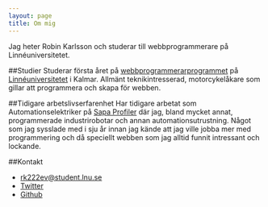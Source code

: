 ```yaml
---
layout: page
title: Om mig
---
```


Jag heter Robin Karlsson och studerar till webbprogrammerare på Linnéuniversitetet.

##Studier
Studerar första året på [webbprogrammerarprogrammet](http://www.webbprogrammerare.se) på [Linnéuniversitetet](http://lnu.se) i Kalmar.
Allmänt teknikintresserad, motorcykelåkare som gillar att programmera och skapa för webben.

##Tidigare arbetslivserfarenhet
Har tidigare arbetat som Automationselektriker på [Sapa Profiler](http://www.sapagroup.com) där jag, bland mycket annat, programmerade 
industrirobotar och annan automationsutrustning. Något som jag sysslade med i sju år innan jag kände att jag ville jobba mer med programmering
och då speciellt webben som jag alltid funnit intressant och lockande.


##Kontakt
- rk222ev@student.lnu.se
- [Twitter](http://twitter.com/ropkn)
- [Github](http://www.github.com/rk222ev)